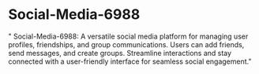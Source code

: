 # Social-Media-6988
" Social-Media-6988: A versatile social media platform for managing user profiles, friendships, and group communications. Users can add friends, send messages, and create groups. Streamline interactions and stay connected with a user-friendly interface for seamless social engagement."
